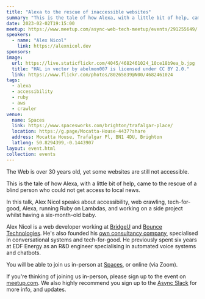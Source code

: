 ```yaml
---
title: "Alexa to the rescue of inaccessible websites"
summary: "This is the tale of how Alexa, with a little bit of help, came to the rescue of a blind person who could not get access to local news."
date: 2023-02-02T19:15:00
meetup: https://www.meetup.com/async-web-tech-meetup/events/291255649/
speakers:
  - name: "Alex Nicol"
    link: https://alexnicol.dev
sponsors:
image:
  url: https://live.staticflickr.com/4045/4682461024_10ce18b9ea_b.jpg
  title: "HAL in vector by abelmon007 is licensed under CC BY 2.0."
  link: https://www.flickr.com/photos/80265839@N00/4682461024
tags:
  - alexa
  - accessibility
  - ruby
  - aws
  - crawler
venue:
  name: Spaces
  link: https://www.spacesworks.com/brighton/trafalgar-place/
  location: https://g.page/Mocatta-House-4437?share
  address: Mocatta House, Trafalgar Pl, BN1 4DU, Brighton
  latlong: 50.8294399,-0.1443907
layout: event.html
collection: events
---
```


The Web is over 30 years old, yet some websites are still not accessible.

This is the tale of how Alexa, with a little bit of help, came to the rescue of a blind person who could not get access to local news.

In this talk, Alex Nicol speaks about accessibility, web crawling, tech-for-good, Alexa, running Ruby on Lambdas, and working on a side project whilst having a six-month-old baby.

Alex Nicol is a web developer working at [BridgeU](https://bridge-u.com/) and [Bounce Technologies](https://www.bouncetechnologies.com/). He's also founded his [own consultancy company](https://alexnicol.dev), specialised in conversational systems and tech-for-good. He previously spent six years at EDF Energy as an R&D engineer specialising in automated voice systems and chatbots.

You will be able to join us in-person at [Spaces](https://www.spacesworks.com/brighton/trafalgar-place/), or online (via Zoom).

If you're thinking of joining us in-person, please sign up to the event on [meetup.com](https://www.meetup.com/async-web-tech-meetup/events/291255649/). We also highly recommend you sign up to the [Async Slack](https://join.slack.com/t/asyncjs/shared_invite/zt-1aguxx86q-XjF_yWcFoJ8fyYYzoqgDaQ) for more info, and updates.
